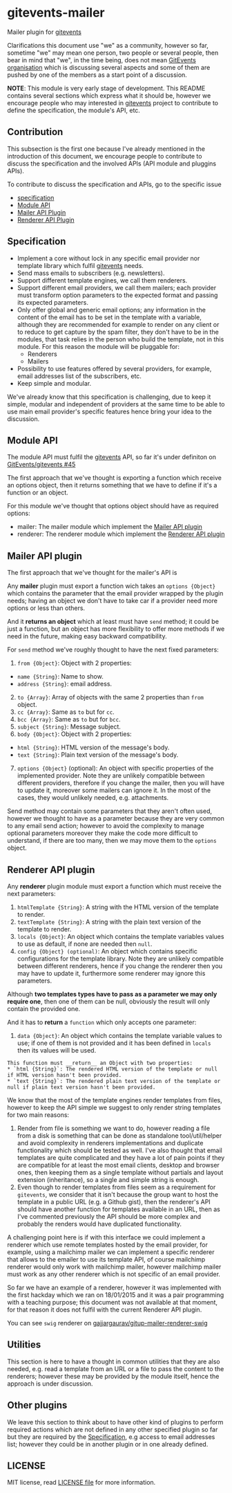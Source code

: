 # gitevents-mailer

Mailer plugin for [gitevents](https://github.com/GitEvents/gitevents)

Clarifications this document use "we" as a community, however so far, sometime "we" may mean one person, two people or several people, then bear in mind that "we", in the time being, does not mean [GitEvents organisation](https://github.com/GitEvents) which is discussing several aspects and some of them are pushed by one of the members as a start point of a discussion.

__NOTE__: This module is very early stage of development. This README contains several sections which express what it should be, however we encourage people who may interested in [gitevents](https://github.com/GitEvents/gitevents) project to contribute to define the specification, the module's API, etc.

## Contribution

This subsection is the first one because I've already mentioned in the introduction of this document, we encourage people to contribute to discuss the specification and the involved APIs (API module and pluggins APIs).

To contribute to discuss the specification and APIs, go to the specific issue
- [specification](https://github.com/GitEvents/gitevents-mailer/issues/1)
- [Module API](https://github.com/GitEvents/gitevents/issues/45)
- [Mailer API Plugin](https://github.com/GitEvents/gitevents-mailer/issues/2)
- [Renderer API Plugin](https://github.com/GitEvents/gitevents-mailer/issues/3)

## Specification

- Implement a core without lock in any specific email provider nor template library which fulfil [gitevents](https://github.com/GitEvents/gitevents) needs.
- Send mass emails to subscribers (e.g. newsletters).
- Support different template engines, we call them renderers.
- Support different email providers, we call them mailers; each provider must transform option parameters to the expected format and passing its expected parameters.
- Only offer global and generic email options; any information in the content of the email has to be set in the template with a variable, although they are recommended for example to render on any client or to reduce to get capture by the spam filter, they don't have to be in the modules, that task relies in the person who build the template, not in this module. For this reason the module will be pluggable for:
  - Renderers
  - Mailers
- Possibility to use features offered by several providers, for example, email addresses list of the subscribers, etc.
- Keep simple and modular.

We've already know that this specification is challenging, due to keep it simple, modular and independent of providers at the same time to be able to use main email provider's specific features hence bring your idea to the discussion.

## Module API

The module API must fulfil the [gitevents](https://github.com/GitEvents/gitevents) API, so far it's under definiton on [GitEvents/gitevents #45](https://github.com/GitEvents/gitevents/issues/45)

The first approach that we've thought is exporting a function which receive an options object, then it returns something that we have to define if it's a function or an object.

For this module we've thought that options object should have as required options:
* mailer: The mailer module which implement the [Mailer API plugin](#mailer-api-plugin)
* renderer: The renderer module which implement the [Renderer API plugin](#renderer-api-plugin)

## Mailer API plugin

The first approach that we've thought for the mailer's API is

Any __mailer__ plugin must export a function wich takes an `options {Object}` which contains the parameter that the email provider wrapped by the plugin needs; having an object we don't have to take car if a provider need more options or less than others.

And it __returns an object__ which at least must have `send` method; it could be just a function, but an object has more flexibility to offer more methods if we need in the future, making easy backward compatibility.

For `send` method we've roughly thought to have the next fixed parameters:

1. `from {Object}`: Object with 2 properties:
  * `name {String}`: Name to show.
  * `address {String}`: email address.
2. `to {Array}`: Array of objects with the same 2 properties than `from` object.
3. `cc {Array}`: Same as `to` but for `cc`.
4. `bcc {Array}`: Same as `to` but for `bcc`.
5. `subject {String}`: Message subject.
6. `body {Object}`: Object with 2 properties:
  * `html {String}`: HTML version of the message's body.
  * `text {String}`: Plain text version of the message's body.
7. `options {Object}` (optional): An object with  specific properties of the implemented provider. Note they are unlikely compatible between different providers, therefore if you change the mailer, then you will have to update it, moreover some mailers can ignore it. In the most of the cases, they would unlikely needed, e.g. attachments.

Send method may contain some parameters that they aren't often used, however we thought to have as a parameter because they are very common to any email send action; however to avoid the complexity to manage optional parameters moreover they make the code more difficult to understand, if there are too many, then we may move them to the `options` object.

## Renderer API plugin

Any __renderer__ plugin module must export a function which must receive the next parameters:

1. `htmlTemplate {String}`: A string with the HTML version of the template to render.
2. `textTemplate {String}`: A string with the plain text version of the template to render.
3. `locals {Object}`: An object which contains the template variables values to use as default, if none are needed then `null`.
4. `config {Object} (optional)`: An object which contains specific configurations for the template library. Note they are unlikely compatible between different renderers, hence if you change the renderer then you may have to update it, furthermore some renderer may ignore this parameters.

  Although __two templates types have to pass as a parameter we may only require one__, then one of them can be null, obviously the result will only contain the provided one.

  And it has to __return__ a `function` which only accepts one parameter:

  1. `data {Object}`: An object which contains the template variable values to use; if one of them is not provided and it has been defined in `locals` then its values will be used.

    This function must __return__ an Object with two properties:
    * `html {String}`: The rendered HTML version of the template or null if HTML version hasn't been provided.
    * `text {String}`: The rendered plain text version of the template or null if plain text version hasn't been provided.

We know that the most of the template engines render templates from files, however to keep the API simple we suggest to only render string templates for two main reasons:

1. Render from file is something we want to do, however reading a file from a disk is something that can be done as standalone tool/util/helper and avoid complexity in renderers implementations and duplicate functionality which should be tested as well. I've also thought that email templates are quite complicated and they have a lot of pain points if they are compatible for at least the most email clients, desktop and browser ones, then keeping them as a single template without partials and layout extension (inheritance), so a single and simple string is enough.
2. Even though to render templates from files seem as a requirement for `gitevents`, we consider that it isn't because the group want to host the template in a public URL (e.g. a Github gist), then the renderer's API should have another function for templates available in an URL, then as I've commented previously the API should be more complex and probably the renders would have duplicated functionality.

A challenging point here is if with this interface we could implement a renderer which use remote templates hosted by the email provider, for example, using a mailchimp mailer we can implement a specific renderer that allows to the emailer to use its template API, of course mailchimp renderer would only work with mailchimp mailer, however mailchimp mailer must work as any other renderer which is not specific of an email provider.

So far we have an example of a renderer, however it was implemented with the first hackday which we ran on 18/01/2015 and it was a pair programming with a teaching purpose; this document was not available at that moment, for that reason it does not fulfil with the current Renderer API plugin.

You can see `swig` renderer on [gajjargaurav/gitup-mailer-renderer-swig](https://github.com/gajjargaurav/gitup-mailer-renderer-swig)


## Utilities

This section is here to have a thought in common utilities that they are also needed, e.g. read a template from an URL or a file to pass the content to the renderers; however these may be provided by the module itself, hence the approach is under discussion.

## Other plugins

We leave this section to think about to have other kind of plugins to perform required actions which are not defined in any other specified plugin so far but they are required by the [Specification](#specification), e.g access to email addresses list; however they could be in another plugin or in one already defined.

## LICENSE

MIT license, read [LICENSE file](https://raw.githubusercontent.com/ifraixedes/gitevents-mailer/master/LICENSE) for more information.
